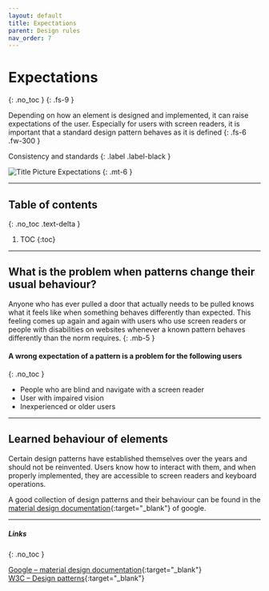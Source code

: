 ```yaml
---
layout: default
title: Expectations
parent: Design rules
nav_order: 7
---
```


# Expectations
{: .no_toc }
{: .fs-9 }

Depending on how an element is designed and implemented, it can raise expectations of the user. Especially for users with screen readers, it is important that a standard design pattern behaves as it is defined
{: .fs-6 .fw-300 }

Consistency and standards
{: .label .label-black }

<img src="{{ '/assets/images/hero/expectations.png' | prepend: site.baseurl }}" alt="Title Picture Expectations" title="Title Picture Expectations"/>
{: .mt-6 }

---

## Table of contents
{: .no_toc .text-delta }

1. TOC
{:toc}

---

## What is the problem when patterns change their usual behaviour?
Anyone who has ever pulled a door that actually needs to be pulled knows what it feels like when something behaves differently than expected. This feeling comes up again and again with users who use screen readers or people with disabilities on websites whenever a known pattern behaves differently than the norm requires.
{: .mb-5 }

#### A wrong expectation of a pattern is a problem for the following users
{: .no_toc }

- People who are blind and navigate with a screen reader
- User with impaired vision
- Inexperienced or older users

---

## Learned behaviour of elements
Certain design patterns have established themselves over the years and should not be reinvented. Users know how to interact with them, and when properly implemented, they are accessible to screen readers and keyboard operations. 

A good collection of design patterns and their behaviour can be found in the [material design documentation](https://material.io/components "material design documentation"){:target="_blank"} of google.

----

##### Links
{: .no_toc }

[Google – material design documentation](https://material.io/components "Google – material design documentation"){:target="_blank"} <br>
[W3C – Design patterns](https://www.w3.org/TR/wai-aria-practices/#aria_ex "W3C – Design patterns"){:target="_blank"} <br>


